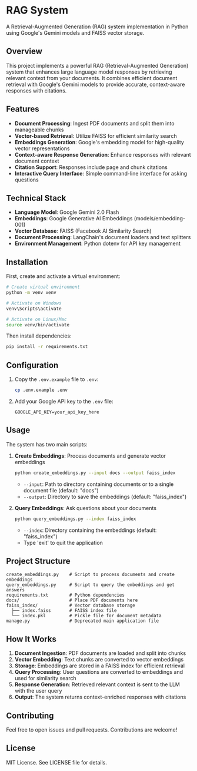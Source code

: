 # RAG System

A Retrieval-Augmented Generation (RAG) system implementation in Python using Google's Gemini models and FAISS vector storage.

## Overview

This project implements a powerful RAG (Retrieval-Augmented Generation) system that enhances large language model responses by retrieving relevant context from your documents. It combines efficient document retrieval with Google's Gemini models to provide accurate, context-aware responses with citations.

## Features

- **Document Processing**: Ingest PDF documents and split them into manageable chunks
- **Vector-based Retrieval**: Utilize FAISS for efficient similarity search
- **Embeddings Generation**: Google's embedding model for high-quality vector representations
- **Context-aware Response Generation**: Enhance responses with relevant document context
- **Citation Support**: Responses include page and chunk citations
- **Interactive Query Interface**: Simple command-line interface for asking questions

## Technical Stack

- **Language Model**: Google Gemini 2.0 Flash
- **Embeddings**: Google Generative AI Embeddings (models/embedding-001)
- **Vector Database**: FAISS (Facebook AI Similarity Search)
- **Document Processing**: LangChain's document loaders and text splitters
- **Environment Management**: Python dotenv for API key management

## Installation

First, create and activate a virtual environment:

```bash
# Create virtual environment
python -m venv venv

# Activate on Windows
venv\Scripts\activate

# Activate on Linux/Mac
source venv/bin/activate
```

Then install dependencies:

```bash
pip install -r requirements.txt
```

## Configuration

1. Copy the `.env.example` file to `.env`:

   ```bash
   cp .env.example .env
   ```

2. Add your Google API key to the `.env` file:
   ```
   GOOGLE_API_KEY=your_api_key_here
   ```

## Usage

The system has two main scripts:

1. **Create Embeddings**: Process documents and generate vector embeddings

   ```bash
   python create_embeddings.py --input docs --output faiss_index
   ```

   - `--input`: Path to directory containing documents or to a single document file (default: "docs")
   - `--output`: Directory to save the embeddings (default: "faiss_index")

2. **Query Embeddings**: Ask questions about your documents
   ```bash
   python query_embeddings.py --index faiss_index
   ```
   - `--index`: Directory containing the embeddings (default: "faiss_index")
   - Type 'exit' to quit the application

## Project Structure

```
create_embeddings.py    # Script to process documents and create embeddings
query_embeddings.py     # Script to query the embeddings and get answers
requirements.txt        # Python dependencies
docs/                   # Place PDF documents here
faiss_index/            # Vector database storage
  ├── index.faiss       # FAISS index file
  └── index.pkl         # Pickle file for document metadata
manage.py               # Deprecated main application file
```

## How It Works

1. **Document Ingestion**: PDF documents are loaded and split into chunks
2. **Vector Embedding**: Text chunks are converted to vector embeddings
3. **Storage**: Embeddings are stored in a FAISS index for efficient retrieval
4. **Query Processing**: User questions are converted to embeddings and used for similarity search
5. **Response Generation**: Retrieved relevant context is sent to the LLM with the user query
6. **Output**: The system returns context-enriched responses with citations

## Contributing

Feel free to open issues and pull requests. Contributions are welcome!

## License

MIT License. See LICENSE file for details.
